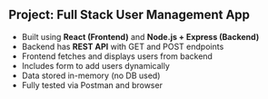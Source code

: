 ## Project: Full Stack User Management App

- Built using **React (Frontend)** and **Node.js + Express (Backend)**
- Backend has **REST API** with GET and POST endpoints
- Frontend fetches and displays users from backend
- Includes form to add users dynamically
- Data stored in-memory (no DB used)
- Fully tested via Postman and browser
